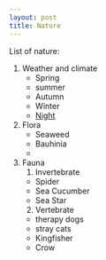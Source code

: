 ```yaml
---
layout: post
title: Nature
---
```


List of nature:

1. Weather and climate
   - Spring
   - summer
   - Autumn
   - Winter
   - [Night](Night) 
2. Flora
   - Seaweed
   - Bauhinia
   - 
3. Fauna
   1. Invertebrate
     - Spider
     - Sea Cucumber
     - Sea Star
   2. Vertebrate
     - therapy dogs
     - stray cats
     - Kingfisher
     - Crow
